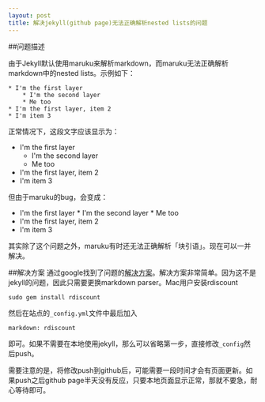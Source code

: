 ```yaml
---
layout: post
title: 解决jekyll(github page)无法正确解析nested lists的问题
---
```


##问题描述

由于Jekyll默认使用maruku来解析markdown，而maruku无法正确解析markdown中的nested lists。示例如下：
    
    * I'm the first layer
        * I'm the second layer
        * Me too
    * I'm the first layer, item 2
    * I'm item 3

正常情况下，这段文字应该显示为：

* I'm the first layer
    * I'm the second layer
    * Me too
* I'm the first layer, item 2
* I'm item 3

但由于maruku的bug，会变成：

* I'm the first layer * I'm the second layer * Me too
* I'm the first layer, item 2
* I'm item 3

其实除了这个问题之外，maruku有时还无法正确解析「块引语」。现在可以一并解决。

##解决方案
通过google找到了问题的[解决方案](https://github.com/mojombo/jekyll/issues/190)。解决方案非常简单。因为这不是jekyll的问题，因此只需要更换markdown parser。Mac用户安装rdiscount
    
    sudo gem install rdiscount

然后在站点的`_config.yml`文件中最后加入

    markdown: rdiscount

即可。如果不需要在本地使用jekyll，那么可以省略第一步，直接修改`_config`然后push。

需要注意的是，将修改push到github后，可能需要一段时间才会有页面更新。如果push之后github page半天没有反应，只要本地页面显示正常，那就不要急，耐心等待即可。